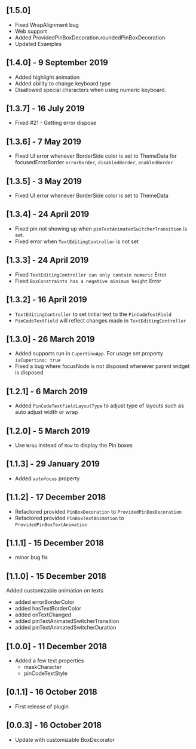## [1.5.0]
* Fixed WrapAlignment bug
* Web support
* Added ProvidedPinBoxDecoration.roundedPinBoxDecoration
* Updated Examples

## [1.4.0] - 9 September 2019
* Added highlight animation
* Added ability to change keyboard type
* Disallowed special characters when using numeric keyboard.

## [1.3.7] - 16 July 2019
* Fixed #21 - Getting error dispose

## [1.3.6] - 7 May 2019
* Fixed UI error whenever BorderSide color is set to ThemeData for focusedErrorBorder
`errorBorder`, `disabledBorder`, `enabledBorder`

## [1.3.5] - 3 May 2019
* Fixed UI error whenever BorderSide color is set to ThemeData

## [1.3.4] - 24 April 2019
* Fixed pin not showing up when `pinTextAnimatedSwitcherTransition` is set.
* Fixed error when `TextEditingController` is not set

## [1.3.3] - 24 April 2019
* Fixed `TextEditingController can only contain numeric` Error
* Fixed `BoxConstraints has a negative minimum height` Error

## [1.3.2] - 16 April 2019
* `TextEditingController` to set initial text to the `PinCodeTextField`
* `PinCodeTextField` will reflect changes made in `TextEditingController`


## [1.3.0] - 26 March 2019
* Added supports run in `CupertinoApp`. For usage set property `isCupertino: true`
* Fixed a bug where focusNode is not disposed whenever parent widget is disposed

## [1.2.1] - 6 March 2019
* Added `PinCodeTextFieldLayoutType` to adjust type of layouts such as 
auto adjust width or wrap 

## [1.2.0] - 5 March 2019
* Use `Wrap` instead of `Row` to display the Pin boxes


## [1.1.3] - 29 January 2019
* Added `autofocus` property

## [1.1.2] - 17 December 2018
* Refactored provided `PinBoxDecoration` to `ProvidedPinBoxDecoration`
* Refactored provided `PinBoxTextAnimation` to `ProvidedPinBoxTextAnimation`

## [1.1.1] - 15 December 2018
* minor bug fix

## [1.1.0] - 15 December 2018
Added customizable animation on texts
* added errorBorderColor
* added hasTextBorderColor
* added onTextChanged
* added pinTextAnimatedSwitcherTransition
* added pinTextAnimatedSwitcherDuration

## [1.0.0] - 11 December 2018
* Added a few text properties
    * maskCharacter
    * pinCodeTextStyle

## [0.1.1] - 16 October 2018

* First release of plugin

## [0.0.3] - 16 October 2018
* Update with customizable BoxDecorator
